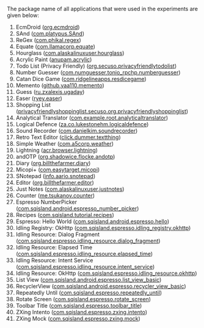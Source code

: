 The package name of all applications that were used in the experiments are given below:

1. EcmDroid ([org.ecmdroid](https://github.com/ecmdroid/ecmdroid))
2. SAnd ([com.platypus.SAnd](https://f-droid.org/en/packages/com.platypus.SAnd/))
3. ReGex ([com.phikal.regex](https://f-droid.org/en/packages/com.phikal.regex/))
4. Equate ([com.llamacorp.equate](https://f-droid.org/en/packages/com.llamacorp.equate/))
5. Hourglass ([com.alaskalinuxuser.hourglass](https://f-droid.org/en/packages/com.alaskalinuxuser.hourglass/))
6. Acrylic Paint ([anupam.acrylic](https://f-droid.org/en/packages/anupam.acrylic/))
7. Todo List (Privacy Friendly) ([org.secuso.privacyfriendlytodolist](https://f-droid.org/en/packages/org.secuso.privacyfriendlytodolist/))
8. Number Guesser ([com.numguesser.tonio_rpchp.numberguesser](https://f-droid.org/en/packages/com.numguesser.tonio_rpchp.numberguesser/))
9. Catan Dice Game ([com.ridgelineapps.resdicegame](https://f-droid.org/en/packages/com.ridgelineapps.resdicegame/))
10. Memento ([github.yaa110.memento](https://f-droid.org/en/packages/github.yaa110.memento/))
11. Guess ([ru.zxalexis.ugaday](https://f-droid.org/en/packages/ru.zxalexis.ugaday/))
12. Easer ([ryey.easer](https://f-droid.org/en/packages/ryey.easer/))
13. Shopping List ([privacyfriendlyshoppinglist.secuso.org.privacyfriendlyshoppinglist](https://f-droid.org/en/packages/privacyfriendlyshoppinglist.secuso.org.privacyfriendlyshoppinglist/))
14. Analytical Translator ([com.example.root.analyticaltranslator](https://f-droid.org/en/packages/com.example.root.analyticaltranslator/))
15. Logical Defence ([za.co.lukestonehm.logicaldefence](https://f-droid.org/en/packages/za.co.lukestonehm.logicaldefence/))
16. Sound Recorder ([com.danielkim.soundrecorder](https://f-droid.org/en/packages/com.danielkim.soundrecorder/))
17. Retro Text Editor ([click.dummer.textthing](https://f-droid.org/en/packages/click.dummer.textthing/))
18. Simple Weather ([com.a5corp.weather](https://f-droid.org/en/packages/com.a5corp.weather/))
19. Lightning ([acr.browser.lightning](https://f-droid.org/en/packages/acr.browser.lightning/))
20. andOTP ([org.shadowice.flocke.andotp](https://f-droid.org/en/packages/org.shadowice.flocke.andotp/))
21. Diary ([org.billthefarmer.diary](https://f-droid.org/en/packages/org.billthefarmer.diary/))
22. Micopi+ ([com.easytarget.micopi](https://f-droid.org/en/packages/com.easytarget.micopi/))
23. SNotepad ([info.aario.snotepad](https://f-droid.org/en/packages/info.aario.snotepad/))
24. Editor ([org.billthefarmer.editor](https://f-droid.org/en/packages/org.billthefarmer.editor/))
25. Just Notes ([com.alaskalinuxuser.justnotes](https://f-droid.org/en/packages/com.alaskalinuxuser.justnotes/))
26. Counter ([me.tsukanov.counter](https://f-droid.org/en/packages/me.tsukanov.counter/))
27. Espresso NumberPicker ([com.sqisland.android.espresso_number_picker](https://github.com/chiuki/espresso-number-picker))
28. Recipes ([com.sqisland.tutorial.recipes](https://github.com/chiuki/android-testing-recipes))
29. Espresso: Hello World ([com.sqisland.android.espresso.hello](https://github.com/chiuki/espresso-samples/tree/master/hello-world))
30. Idling Registry: OkHttp ([com.sqisland.espresso.idling_registry.okhttp](https://github.com/chiuki/espresso-samples/tree/master/idling-registry-okhttp))
31. Idling Resource: Dialog Fragment ([com.sqisland.espresso.idling_resource.dialog_fragment](https://github.com/chiuki/espresso-samples/tree/master/idling-resource-dialog-fragment))
32. Idling Resource: Elapsed Time ([com.sqisland.espresso.idling_resource.elapsed_time](https://github.com/chiuki/espresso-samples/tree/master/idling-resource-elapsed-time))
33. Idling Resource: Intent Service ([com.sqisland.espresso.idling_resource.intent_service](https://github.com/chiuki/espresso-samples/tree/master/idling-resource-intent-service))
34. Idling Resource: OkHttp ([com.sqisland.espresso.idling_resource.okhttp](https://github.com/chiuki/espresso-samples/tree/master/idling-resource-okhttp))
35. List View ([com.sqisland.android.espresso.list_view_basic](https://github.com/chiuki/espresso-samples/tree/master/list-view-basic))
36. RecyclerView ([com.sqisland.android.espresso.recycler_view_basic](https://github.com/chiuki/espresso-samples/tree/master/recycler-view-basic))
37. Repeatedly Until ([com.sqisland.espresso.repeatedly_until](https://github.com/chiuki/espresso-samples/tree/master/repeatedly-until))
38. Rotate Screen ([com.sqisland.espresso.rotate_screen](https://github.com/chiuki/espresso-samples/tree/master/rotate-screen))
39. Toolbar Title ([com.sqisland.espresso.toolbar_title](https://github.com/chiuki/espresso-samples/tree/master/toolbar-title))
40. ZXing Intento ([com.sqisland.espresso.zxing.intento](https://github.com/chiuki/espresso-samples/tree/master/zxing-intento))
41. ZXing Mock ([com.sqisland.espresso.zxing.mock](https://github.com/chiuki/espresso-samples/tree/master/zxing-mock))
